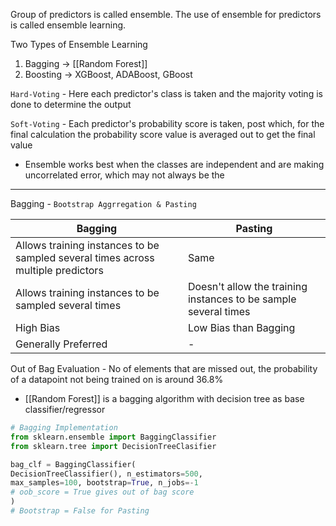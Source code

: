 Group of predictors is called ensemble.
The use of ensemble for predictors is called ensemble learning.

Two Types of Ensemble Learning
1. Bagging -> [[Random Forest]]
2. Boosting -> XGBoost, ADABoost, GBoost

`Hard-Voting` - Here each predictor's class is taken and the majority voting is done to determine the output

`Soft-Voting` - Each predictor's probability score is taken, post which, for the final calculation the probability score value is averaged out to get the final value

- Ensemble works best when the classes are independent and are making uncorrelated error, which may not always be the 

---

Bagging - `Bootstrap Aggrregation & Pasting`

Bagging | Pasting
------- | --------
Allows training instances to be sampled several times across multiple predictors | Same
Allows training instances to be sampled several times | Doesn't allow the training instances to be sample several times
High Bias | Low Bias than Bagging
 Generally Preferred | -

Out of Bag Evaluation - No of elements that are missed out, the probability of a datapoint not being trained on is around 36.8%

- [[Random Forest]] is a bagging algorithm with decision tree as base classifier/regressor

```py
# Bagging Implementation
from sklearn.ensemble import BaggingClassifier
from sklearn.tree import DecisionTreeClasifier

bag_clf = BaggingClassifier(
DecisionTreeClassifier(), n_estimators=500,
max_samples=100, bootstrap=True, n_jobs=-1
# oob_score = True gives out of bag score
)
# Bootstrap = False for Pasting

```
